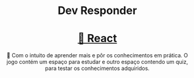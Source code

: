 <h1 align="center">Dev Responder</h1>
<h1 align="center"> 
    <a href="https://pt-br.reactjs.org/">🔗 React</a> 
</h1> 
<p align="center">🚀 Com o intuito de aprender mais e pôr os conhecimentos em prática. O jogo contém um espaço para estudar e outro espaço contendo um quiz, para testar os conhecimentos adquiridos.</p>
